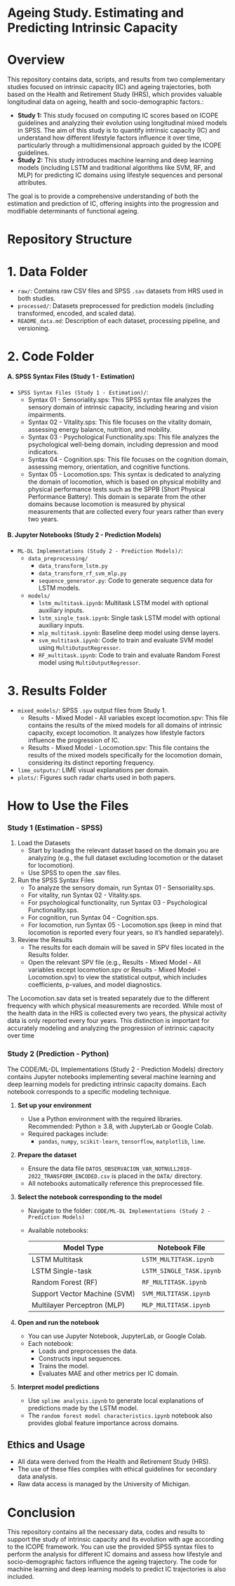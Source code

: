 # Ageing Study. Estimating and Predicting Intrinsic Capacity 

# Overview
This repository contains data, scripts, and results from two complementary studies focused on intrinsic capacity (IC) and ageing trajectories, both based on the Health and Retirement Study (HRS), which provides valuable longitudinal data on ageing, health and socio-demographic factors.:

- **Study 1:** This study focused on computing IC scores based on ICOPE guidelines and analyzing their evolution using longitudinal mixed models in SPSS. The aim of this study is to quantify intrinsic capacity (IC) and understand how different lifestyle factors influence it over time, particularly through a multidimensional approach guided by the ICOPE guidelines.
- **Study 2:** This study introduces machine learning and deep learning models (including LSTM and traditional algorithms like SVM, RF, and MLP) for predicting IC domains using lifestyle sequences and personal attributes.

The goal is to provide a comprehensive understanding of both the estimation and prediction of IC, offering insights into the progression and modifiable determinants of functional ageing.

# Repository Structure
# 1. Data Folder
- `raw/`: Contains raw CSV files and SPSS `.sav` datasets from HRS used in both studies.
- `processed/`: Datasets preprocessed for prediction models (including transformed, encoded, and scaled data).
- `README_data.md`: Description of each dataset, processing pipeline, and versioning.
# 2. Code Folder
#### A. SPSS Syntax Files (Study 1 - Estimation)
* `SPSS Syntax Files (Study 1 - Estimation)/`: 
  - Syntax 01 - Sensoriality.sps: This SPSS syntax file analyzes the sensory domain of intrinsic capacity, including hearing and vision impairments.
  - Syntax 02 - Vitality.sps: This file focuses on the vitality domain, assessing energy balance, nutrition, and mobility.
  - Syntax 03 - Psychological Functionality.sps: This file analyzes the psychological well-being domain, including depression and mood indicators.
  - Syntax 04 - Cognition.sps: This file focuses on the cognition domain, assessing memory, orientation, and cognitive functions.
  - Syntax 05 - Locomotion.sps: This syntax is dedicated to analyzing the domain of locomotion, which is based on physical mobility and physical performance tests such as the SPPB (Short Physical Performance Battery). This domain is separate from the other domains because locomotion is measured by physical measurements that are collected every four years rather than every two years.
#### B. Jupyter Notebooks (Study 2 - Prediction Models)
* `ML-DL Implementations (Study 2 - Prediction Models)/`:
  - `data_preprocessing/`
    - `data_transform_lstm.py`
    - `data_transform_rf_svm_mlp.py`
    - `sequence_generator.py`: Code to generate sequence data for LSTM models.
  - `models/`
    - `lstm_multitask.ipynb`: Multitask LSTM model with optional auxiliary inputs.
    - `lstm_single_task.ipynb`: Single task LSTM model with optional auxiliary inputs.
    - `mlp_multitask.ipynb`: Baseline deep model using dense layers.
    - `svm_multitask.ipynb`: Code to train and evaluate SVM model using `MultiOutputRegressor`.
    - `RF_multitask.ipynb`: Code to train and evaluate Random Forest model using `MultiOutputRegressor`.
# 3. Results Folder
* `mixed_models/`: SPSS `.spv` output files from Study 1.
  - Results - Mixed Model - All variables except locomotion.spv: This file contains the results of the mixed models for all domains of intrinsic capacity, except locomotion. It analyzes how lifestyle factors influence the     progression of IC.
  - Results - Mixed Model - Locomotion.spv: This file contains the results of the mixed models specifically for the locomotion domain, considering its distinct reporting frequency.
* `lime_outputs/`: LIME visual explanations per domain.
* `plots/`: Figures such radar charts used in both papers.
# How to Use the Files
### Study 1 (Estimation - SPSS)
1. Load the Datasets
    - Start by loading the relevant dataset based on the domain you are analyzing (e.g., the full dataset excluding locomotion or the dataset for locomotion).
    - Use SPSS to open the .sav files.
2. Run the SPSS Syntax Files
    * To analyze the sensory domain, run Syntax 01 - Sensoriality.sps.
    * For vitality, run Syntax 02 - Vitality.sps.
    * For psychological functionality, run Syntax 03 - Psychological Functionality.sps.
    * For cognition, run Syntax 04 - Cognition.sps.
    * For locomotion, run Syntax 05 - Locomotion.sps (keep in mind that locomotion is reported every four years, so it’s handled separately).
3. Review the Results
    * The results for each domain will be saved in SPV files located in the Results folder.
    * Open the relevant SPV file (e.g., Results - Mixed Model - All variables except locomotion.spv or Results - Mixed Model - Locomotion.spv) to view the statistical output, which includes coefficients, p-values, and model diagnostics.

The Locomotion.sav data set is treated separately due to the different frequency with which physical measurements are recorded. While most of the health data in the HRS is collected every two years, the physical activity data is only reported every four years. This distinction is important for accurately modeling and analyzing the progression of intrinsic capacity over time

### Study 2 (Prediction - Python)
The CODE/ML-DL Implementations (Study 2 - Prediction Models) directory contains Jupyter notebooks implementing several machine learning and deep learning models for predicting intrinsic capacity domains. Each notebook corresponds to a specific modeling technique.

1. **Set up your environment**
   - Use a Python environment with the required libraries. Recommended: Python ≥ 3.8, with JupyterLab or Google Colab.
   - Required packages include:
     - `pandas`, `numpy`, `scikit-learn`, `tensorflow`, `matplotlib`, `lime`.
  
2. **Prepare the dataset**
   - Ensure the data file `DATOS_OBSERVACION_VAR_NOTNULL2010-2022_TRANSFORM_ENCODED.csv` is placed in the `DATA/` directory.
   - All notebooks automatically reference this preprocessed file.

3. **Select the notebook corresponding to the model**
   - Navigate to the folder:
     `CODE/ML-DL Implementations (Study 2 - Prediction Models)`
   - Available notebooks:

     | Model Type                     | Notebook File                        |
     |--------------------------------|--------------------------------------|
     | LSTM Multitask                 | `LSTM_MULTITASK.ipynb`         |
     | LSTM Single-task               | `LSTM_SINGLE_TASK.ipynb`        |
     | Random Forest (RF)            | `RF_MULTITASK.ipynb`                     |
     | Support Vector Machine (SVM)  | `SVM_MULTITASK.ipynb`                    |
     | Multilayer Perceptron (MLP)   | `MLP_MULTITASK.ipynb`                    |
   

4. **Open and run the notebook**
   - You can use Jupyter Notebook, JupyterLab, or Google Colab.
   - Each notebook:
     - Loads and preprocesses the data.
     - Constructs input sequences.
     - Trains the model.
     - Evaluates MAE and other metrics per IC domain.

5. **Interpret model predictions**
   - Use `splime analysis.ipynb` to generate local explanations of predictions made by the LSTM model.
   - The `random forest model characteristics.ipynb` notebook also provides global feature importance across domains.

## Ethics and Usage

- All data were derived from the Health and Retirement Study (HRS).
- The use of these files complies with ethical guidelines for secondary data analysis.
- Raw data access is managed by the University of Michigan.

# Conclusion
This repository contains all the necessary data, codes and results to support the study of intrinsic capacity and its evolution with age according to the ICOPE framework. You can use the provided SPSS syntax files to perform the analysis for different IC domains and assess how lifestyle and socio-demographic factors influence the ageing trajectory. The code for machine learning and deep learning models to predict IC trajectories is also included.
